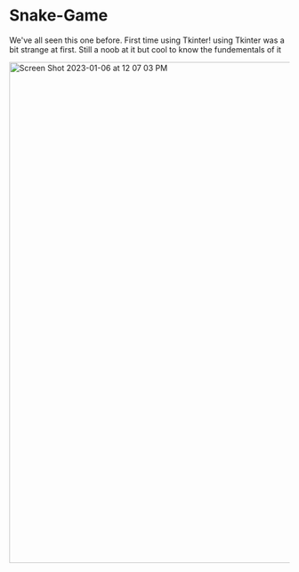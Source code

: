 # Snake-Game
We've all seen this one before. First time using Tkinter! 
using Tkinter was a bit strange at first. Still a noob at it but cool to know the fundementals of it 


<img width="901" alt="Screen Shot 2023-01-06 at 12 07 03 PM" src="https://user-images.githubusercontent.com/112786129/211091036-e4eb7a41-9586-4871-98a8-2a9a80788084.png">

